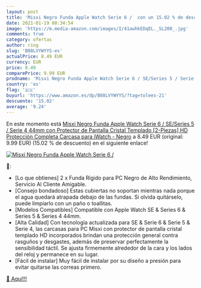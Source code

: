 ```yaml
---
layout: post
title: 'Misxi Negro Funda Apple Watch Serie 6 /  con un 15.02 % de descuento'
date: 2021-01-19 08:34:54
image: 'https://m.media-amazon.com/images/I/41awhkEDqEL._SL200_.jpg'
comments: true
category: ofertas
author: ring
slug: 'B08LVYWYYS-es'
actualPrice: 8.49 EUR
currency: EUR
price: 8.49
comparePrice: 9.99 EUR
prodname: 'Misxi Negro Funda Apple Watch Serie 6 / SE/Series 5 / Serie 4 44mm con Protector de Pantalla Cristal Templado [2-Piezas]  HD Protección Completa Carcasa para iWatch - Negro'
country: 'es'
flag: '🇪🇸'
buyurl: 'https://www.amazon.es/dp/B08LVYWYYS/?tag=tolees-21'
descuento: '15.02'
average: '9.24'
---
```


En este momento está [Misxi Negro Funda Apple Watch Serie 6 / SE/Series 5 / Serie 4 44mm con Protector de Pantalla Cristal Templado [2-Piezas]  HD Protección Completa Carcasa para iWatch - Negro](https://www.amazon.es/dp/B08LVYWYYS/?tag=tolees-21) a 8.49 EUR (original: 9.99 EUR) (15.02 %  de descuento) en el siguiente enlace!

[![Misxi Negro Funda Apple Watch Serie 6 / ](https://m.media-amazon.com/images/I/41awhkEDqEL._SL200_.jpg)](https://www.amazon.es/dp/B08LVYWYYS/?tag=tolees-21)

🔎:

- [Lo que obtienes] 2 x Funda Rígido para PC Negro de Alto Rendimiento, Servicio Al Cliente Amigable.
- [Consejo bondadoso] Estas cubiertas no soportan mientras nada porque el agua quedará atrapada debajo de las fundas. Si olvida quitárselo, puede limpiarlo con un paño o toallitas.
- [Modelos Compatibles] Compatible con Apple Watch SE & Series 6 & Series 5 & Series 4 44mm.
- [Alta Calidad] Con tecnología actualizada para SE & Serie 6 & Serie 5 & Serie 4, las carcasas para PC Misxi con protector de pantalla cristal templado HD incorporados brindan una protección general contra rasguños y desgastes, además de preservar perfectamente la sensibilidad táctil. Se ajusta firmemente alrededor de la cara y los lados del reloj y permanece en su lugar.
- [Fácil de instalar] Muy fácil de instalar por su diseño a presión para evitar quitarse las correas primero.

[🛒 Aquí!!!](https://www.amazon.es/dp/B08LVYWYYS/?tag=tolees-21)

